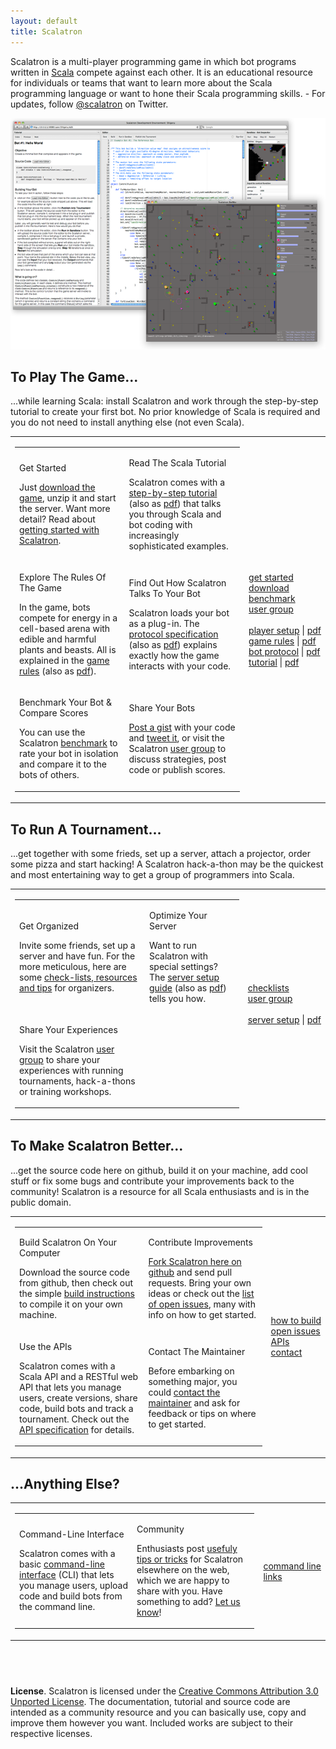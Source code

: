 ```yaml
---
layout: default
title: Scalatron
---
```


Scalatron is a multi-player programming game in which bot programs written in [Scala](http://www.scala-lang.org/)
compete against each other. It is an educational resource for individuals or teams that want to learn more about the
Scala programming language or want to hone their Scala programming skills. - For updates, follow [@scalatron](http://twitter.com/scalatron) on Twitter.

<img src='/images/composition_700.png' alt='Scalatron IDE and Game' style='width:700px;'/>


## To Play The Game...

...while learning Scala: install Scalatron and work through the step-by-step tutorial to create your first bot.
No prior knowledge of Scala is required and you do not need to install anything else (not even Scala).

<table class="outertable">
<tr>
<td>

<table class="innertable">

<tr>
<td>

<span class='resourcetitle'>Get Started</span> <br>

Just <a href="http://github.com/scalatron/scalatron/downloads">download the game</a>, unzip it and start the server.
Want more detail? Read about <a href="pages/gettingstarted.html">getting started with Scalatron</a>.

</td>
<td>

<span class='resourcetitle'>Read The Scala Tutorial</span> <br>

Scalatron comes with a <a href="https://github.com/scalatron/scalatron/blob/master/Scalatron/doc/markdown/Scalatron%20Tutorial.md">step-by-step tutorial</a>
(also as <a href="http://github.com/scalatron/scalatron/raw/master/Scalatron/doc/pdf/Scalatron%20Tutorial.pdf">pdf</a>)
that talks you through Scala and bot coding with increasingly sophisticated examples.

</td>
</tr>

<tr>
<td>

<span class='resourcetitle'>Explore The Rules Of The Game</span> <br>

In the game, bots compete for energy in a cell-based arena with edible and harmful plants and beasts.
All is explained in the <a href="https://github.com/scalatron/scalatron/blob/master/Scalatron/doc/markdown/Scalatron%20Game%20Rules.md">game rules</a>
(also as <a href="http://github.com/scalatron/scalatron/raw/master/Scalatron/doc/pdf/Scalatron%20Game%20Rules.pdf">pdf</a>).

</td>
<td>

<span class='resourcetitle'>Find Out How Scalatron Talks To Your Bot</span> <br>

Scalatron loads your bot as a plug-in. The <a href="https://github.com/scalatron/scalatron/blob/master/Scalatron/doc/markdown/Scalatron%20Protocol.md">protocol specification</a>
(also as <a href="http://github.com/scalatron/scalatron/raw/master/Scalatron/doc/pdf/Scalatron%20Protocol.pdf">pdf</a>)
explains exactly how the game interacts with your code.

</td>
</tr>

<tr>
<td>

<span class='resourcetitle'>Benchmark Your Bot &amp; Compare Scores</span> <br>

You can use the Scalatron <a href="pages/benchmark.html">benchmark</a> to rate your bot in isolation and compare it to the bots of others.

</td>
<td>

<span class='resourcetitle'>Share Your Bots</span> <br>

<a href="https://gist.github.com/">Post a gist</a> with your code and <a href="https://twitter.com/">tweet it</a>,
or visit the Scalatron <a href="https://groups.google.com/d/forum/scalatron">user group</a> to discuss strategies,
post code or publish scores.

</td>
</tr>

</table>

</td>
<td style="width=90px">
<div class="resourcemenu">
<nobr><a href="pages/gettingstarted.html">get started</a></nobr><br>
<nobr><a href="https://github.com/scalatron/scalatron/downloads">download</a></nobr><br>
<nobr><a href="pages/benchmark.html">benchmark</a></nobr><br>
<nobr><a href="https://groups.google.com/d/forum/scalatron">user group</a></nobr><br>
<nobr>&nbsp;</nobr><br>
<nobr><a href="https://github.com/scalatron/scalatron/blob/master/Scalatron/doc/markdown/Scalatron%20Player%20Setup.md">player setup</a> | <a href="https://raw.github.com/scalatron/scalatron/master/Scalatron/doc/pdf/Scalatron%20Player%20Setup.pdf">pdf</a></nobr><br>
<nobr><a href="https://github.com/scalatron/scalatron/blob/master/Scalatron/doc/markdown/Scalatron%20Game%20Rules.md">game rules</a> | <a href="https://github.com/scalatron/scalatron/raw/master/Scalatron/doc/pdf/Scalatron%20Game%20Rules.pdf">pdf</a></nobr><br>
<nobr><a href="https://github.com/scalatron/scalatron/blob/master/Scalatron/doc/markdown/Scalatron%20Protocol.md">bot protocol</a> | <a href="https://github.com/scalatron/scalatron/raw/master/Scalatron/doc/pdf/Scalatron%20Protocol.pdf">pdf</a></nobr><br>
<nobr><a href="https://github.com/scalatron/scalatron/blob/master/Scalatron/doc/markdown/Scalatron%20Tutorial.md">tutorial</a> | <a href="https://github.com/scalatron/scalatron/raw/master/Scalatron/doc/pdf/Scalatron%20Tutorial.pdf">pdf</a></nobr><br>
</div>
</td>
</tr>
</table>




## To Run A Tournament...

...get together with some frieds, set up a server, attach a projector, order some pizza and start hacking!
A Scalatron hack-a-thon may be the quickest and most entertaining way to get a group of programmers into Scala.

<table class="outertable">
<tr>
<td>

<table class="innertable">
<tr>
<td>

<span class='resourcetitle'>Get Organized</span> <br>

Invite some friends, set up a server and have fun. For the more meticulous, here are some
<a href="pages/tournament.html">check-lists, resources and tips</a> for organizers.

</td>
<td>

<span class='resourcetitle'>Optimize Your Server</span> <br>

Want to run Scalatron with special settings? The
<a href="https://github.com/scalatron/scalatron/blob/master/Scalatron/doc/markdown/Scalatron%20Server%20Setup.md">server setup guide</a>
(also as <a href="http://github.com/scalatron/scalatron/raw/master/Scalatron/doc/pdf/Scalatron%20Server%20Setup.pdf">pdf</a>)
tells you how.

</td>
</tr>
<tr>
<td>

<span class='resourcetitle'>Share Your Experiences</span> <br>

Visit the Scalatron <a href="https://groups.google.com/d/forum/scalatron">user group</a> to share your experiences
with running tournaments, hack-a-thons or training workshops.

</td>
<td>
&nbsp;
</td>
</tr>
</table>

</td>
<td style="width=90px">
<div class="resourcemenu">
<nobr><a href="pages/tournament.html">checklists</a></nobr><br>
<nobr><a href="https://groups.google.com/d/forum/scalatron">user group</a></nobr><br>
<nobr>&nbsp;</nobr><br>
<nobr><a href="https://github.com/scalatron/scalatron/blob/master/Scalatron/doc/markdown/Scalatron%20Server%20Setup.md">server setup</a> | <a href="http://github.com/scalatron/scalatron/raw/master/Scalatron/doc/pdf/Scalatron%20Server%20Setup.pdf">pdf</a></nobr><br>
</div>
</td>
</tr>
</table>



## To Make Scalatron Better...

...get the source code here on github, build it on your machine, add cool stuff or fix some bugs and contribute
your improvements back to the community! Scalatron is a resource for all Scala enthusiasts and is in the public domain.


<table class="outertable">
<tr>
<td>

<table class="innertable">
<tr>
<td>

<span class='resourcetitle'>Build Scalatron On Your Computer</span> <br>

Download the source code from github, then check out the simple <a href="pages/howtobuild.html">build instructions</a>
to compile it on your own machine.

</td>
<td>

<span class='resourcetitle'>Contribute Improvements</span> <br>

<a href ="http://github.com/scalatron/scalatron">Fork Scalatron here on github</a> and send pull requests.
Bring your own ideas or check out the <a href="http://github.com/scalatron/scalatron/issues?state=open">list of open issues</a>,
many with info on how to get started.

</td>
</tr>

<tr>
<td>

<span class='resourcetitle'>Use the APIs</span> <br>

Scalatron comes with a Scala API and a RESTful web API that lets you manage users, create versions, share code,
build bots and track a tournament. Check out the
<a href="https://github.com/scalatron/scalatron/blob/master/Scalatron/devdoc/markdown/Scalatron%20APIs.md">API specification</a>
for details.

</td>
<td>

<span class='resourcetitle'>Contact The Maintainer</span> <br>

Before embarking on something major, you could <a href="mailto:scalatron@hotmail.com">contact the maintainer</a>
and ask for feedback or tips on where to get started.

</td>
</tr>

</table>


</td>
<td style="width=90px">
<div class="resourcemenu">
<nobr><a href="pages/howtobuild.html">how to build</a></nobr><br>
<nobr><a href ="http://github.com/scalatron/scalatron/issues?state=open">open issues</a></nobr><br>
<nobr><a href="https://github.com/scalatron/scalatron/blob/master/Scalatron/devdoc/markdown/Scalatron%20APIs.md">APIs</a></nobr><br>
<nobr><a href ="mailto:scalatron@hotmail.com">contact</a></nobr><br>
</div>
</td>
</tr>
</table>



## ...Anything Else?

<table class="outertable">
<tr>
<td>

<table class="innertable">
<tr>
<td>

<span class='resourcetitle'>Command-Line Interface</span> <br>

Scalatron comes with a basic <a href="https://github.com/scalatron/scalatron/blob/master/Scalatron/doc/markdown/Scalatron%20CLI.md">command-line interface</a> (CLI)
that lets you manage users, upload code and build bots from the command line.

</td>
<td>

<span class='resourcetitle'>Community</span> <br>

Enthusiasts post <a href="pages/elsewhere.html">usefuly tips or tricks</a> for Scalatron elsewhere on the web, which
we are happy to share with you. Have something to add? <a href="mailto:scalatron@hotmail.com">Let us know</a>!

</td>
</tr>

</table>


</td>
<td style="width=90px">
<div class="resourcemenu">
<nobr><a href="https://github.com/scalatron/scalatron/blob/master/Scalatron/doc/markdown/Scalatron%20CLI.md">command line</a></nobr><br>
<nobr><a href="pages/elsewhere.html">links</a></nobr><br>
</div>
</td>
</tr>
</table>


## &nbsp;

**License**. Scalatron is licensed under the [Creative Commons Attribution 3.0 Unported License](http://creativecommons.org/licenses/by/3.0/).
The documentation, tutorial and source code are intended as a community resource and you can basically use, copy and
improve them however you want. Included works are subject to their respective licenses.
